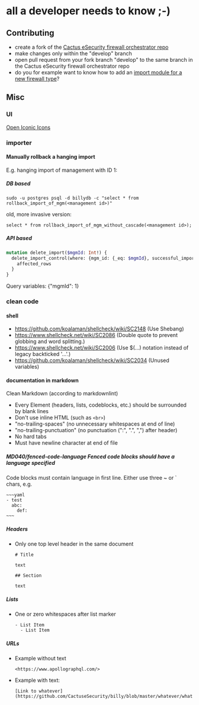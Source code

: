 # all a developer needs to know ;-)

## Contributing

- create a fork of the [Cactus eSecurity firewall orchestrator repo](https://github.com/CactuseSecurity/billy)
- make changes only within the "develop" branch
- open pull request from your fork branch "develop" to the same branch in the Cactus eSecurity firewall orchestrator repo
- do you for example want to know how to add an [import module for a new firewall type](importer/readme.md)?


## Misc
### UI 

[Open Iconic Icons](https://useiconic.com/open)

### importer

#### Manually rollback a hanging import 

E.g. hanging import of management with ID 1:

##### DB based
`sudo -u postgres psql -d billydb -c "select * from rollback_import_of_mgm(<management id>)"`

old, more invasive version:

`select * from rollback_import_of_mgm_without_cascade(<management id>);`

##### API based
```graphql
mutation delete_import($mgmId: Int!) {
  delete_import_control(where: {mgm_id: {_eq: $mgmId}, successful_import: {_eq: false}, stop_time: {_is_null: true}}) {
    affected_rows
  }
}
```
Query variables: {"mgmId": 1}

### clean code

#### shell
- <https://github.com/koalaman/shellcheck/wiki/SC2148> (Use Shebang)
- <https://www.shellcheck.net/wiki/SC2086> (Double quote to prevent globbing and word splitting.)
- <https://www.shellcheck.net/wiki/SC2006> (Use $(...) notation instead of legacy backticked '...'.)
- <https://github.com/koalaman/shellcheck/wiki/SC2034> (Unused variables)

#### documentation in markdown

Clean Markdown (according to markdownlint)

- Every Element (headers, lists, codeblocks, etc.) should be surrounded by blank
  lines
- Don't use inline HTML (such as ```<br>```)
- "no-trailing-spaces" (no unnecessary whitespaces at end of line)
- "no-trailing-punctuation" (no punctuation (":", ".", ",") after header)
- No hard tabs
- Must have newline character at end of file

#####  MD040/fenced-code-language Fenced code blocks should have a language specified

Code blocks must contain language in first line. Either use three ~ or ` chars, e.g.
```console
~~~yaml
- test
  abc:
    def:
~~~
```

##### Headers

- Only one top level header in the same document

  ```console
  # Title

  text

  ## Section

  text
  ```

##### Lists

- One or zero whitespaces after list marker

  ```console
  - List Item
    - List Item
  ```

##### URLs

- Example without text

  ```console
  <https://www.apollographql.com/>
  ```

- Example with text:

  ```console
  [Link to whatever](https://github.com/CactuseSecurity/billy/blob/master/whatever/whatever.md)
  ```


